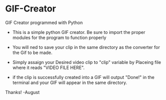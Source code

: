 # GIF-Creator
GIF Creator programmed with Python

- This is a simple python GIF creator. Be sure to import the proper modules for the program to function properly

- You will ned to save your clip in the same directory as the converter for the Gif to be made.

- Simply assaign your Desired video clip to "clip" variable by Placeing file where it reads "VIDEO FILE HERE".

- if the clip is successfully created into a GIF will output "Done!" in the terminal and your GIF will appear in the same directory.

Thanks! -August
